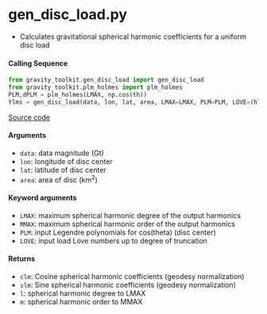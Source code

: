 gen_disc_load.py
================

- Calculates gravitational spherical harmonic coefficients for a uniform disc load

#### Calling Sequence
```python
from gravity_toolkit.gen_disc_load import gen_disc_load
from gravity_toolkit.plm_holmes import plm_holmes
PLM,dPLM = plm_holmes(LMAX, np.cos(th))
Ylms = gen_disc_load(data, lon, lat, area, LMAX=LMAX, PLM=PLM, LOVE=(hl,kl,ll))
```
[Source code](https://github.com/tsutterley/read-GRACE-harmonics/blob/main/gravity_toolkit/gen_disc_load.py)

#### Arguments
- `data`: data magnitude (Gt)
- `lon`: longitude of disc center
- `lat`: latitude of disc center
- `area`: area of disc (km<sup>2</sup>)

#### Keyword arguments
- `LMAX`:  maximum spherical harmonic degree of the output harmonics
- `MMAX`: maximum spherical harmonic order of the output harmonics
- `PLM`: input Legendre polynomials for cos(theta) (disc center)
- `LOVE`: input load Love numbers up to degree of truncation

#### Returns
- `clm`: Cosine spherical harmonic coefficients (geodesy normalization)
- `slm`: Sine spherical harmonic coefficients (geodesy normalization)
- `l`: spherical harmonic degree to LMAX
- `m`: spherical harmonic order to MMAX
